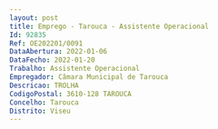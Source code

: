 ```yaml
--- 
layout: post
title: Emprego - Tarouca - Assistente Operacional
Id: 92835
Ref: OE202201/0091
DataAbertura: 2022-01-06
DataFecho: 2022-01-20
Trabalho: Assistente Operacional
Empregador: Câmara Municipal de Tarouca
Descricao: TROLHA
CodigoPostal: 3610-128 TAROUCA
Concelho: Tarouca
Distrito: Viseu
--- 
```

